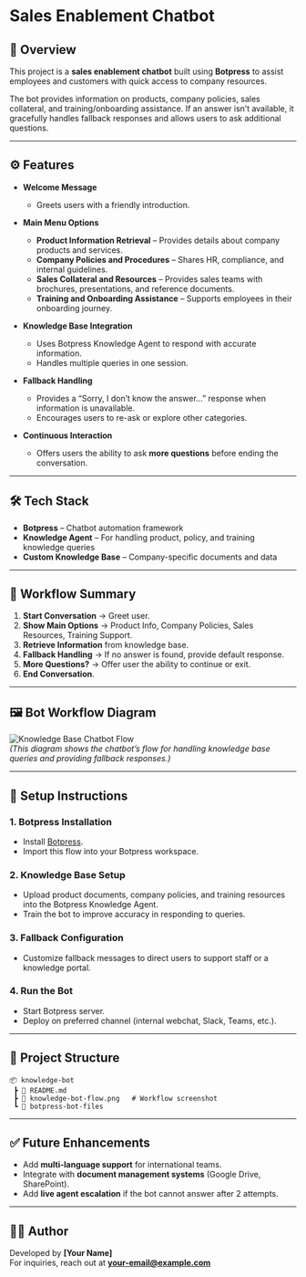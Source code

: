# Sales Enablement Chatbot

## 📌 Overview
This project is a **sales enablement chatbot** built using **Botpress** to assist employees and customers with quick access to company resources.  

The bot provides information on products, company policies, sales collateral, and training/onboarding assistance. If an answer isn’t available, it gracefully handles fallback responses and allows users to ask additional questions.

---

## ⚙️ Features
- **Welcome Message**
  - Greets users with a friendly introduction.

- **Main Menu Options**
  - **Product Information Retrieval** – Provides details about company products and services.  
  - **Company Policies and Procedures** – Shares HR, compliance, and internal guidelines.  
  - **Sales Collateral and Resources** – Provides sales teams with brochures, presentations, and reference documents.  
  - **Training and Onboarding Assistance** – Supports employees in their onboarding journey.  

- **Knowledge Base Integration**
  - Uses Botpress Knowledge Agent to respond with accurate information.
  - Handles multiple queries in one session.

- **Fallback Handling**
  - Provides a “Sorry, I don’t know the answer…” response when information is unavailable.
  - Encourages users to re-ask or explore other categories.

- **Continuous Interaction**
  - Offers users the ability to ask **more questions** before ending the conversation.

---

## 🛠️ Tech Stack
- **Botpress** – Chatbot automation framework  
- **Knowledge Agent** – For handling product, policy, and training knowledge queries  
- **Custom Knowledge Base** – Company-specific documents and data  

---

## 🔄 Workflow Summary
1. **Start Conversation** → Greet user.  
2. **Show Main Options** → Product Info, Company Policies, Sales Resources, Training Support.  
3. **Retrieve Information** from knowledge base.  
4. **Fallback Handling** → If no answer is found, provide default response.  
5. **More Questions?** → Offer user the ability to continue or exit.  
6. **End Conversation**.  

---

## 🖼️ Bot Workflow Diagram
![Knowledge Base Chatbot Flow](./knowledge-bot-flow.png)  
*(This diagram shows the chatbot’s flow for handling knowledge base queries and providing fallback responses.)*  

---

## 🚀 Setup Instructions

### 1. Botpress Installation
- Install [Botpress](https://botpress.com/).
- Import this flow into your Botpress workspace.

### 2. Knowledge Base Setup
- Upload product documents, company policies, and training resources into the Botpress Knowledge Agent.
- Train the bot to improve accuracy in responding to queries.

### 3. Fallback Configuration
- Customize fallback messages to direct users to support staff or a knowledge portal.

### 4. Run the Bot
- Start Botpress server.
- Deploy on preferred channel (internal webchat, Slack, Teams, etc.).

---

## 📂 Project Structure
```
📦 knowledge-bot
 ┣ 📜 README.md
 ┣ 📜 knowledge-bot-flow.png   # Workflow screenshot
 ┗ 📂 botpress-bot-files
```

---

## ✅ Future Enhancements
- Add **multi-language support** for international teams.  
- Integrate with **document management systems** (Google Drive, SharePoint).  
- Add **live agent escalation** if the bot cannot answer after 2 attempts.  

---

## 👨‍💻 Author
Developed by **[Your Name]**  
For inquiries, reach out at **your-email@example.com**
